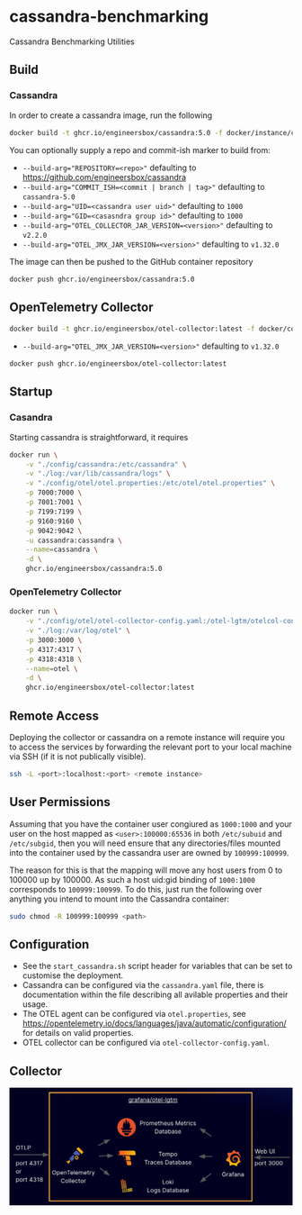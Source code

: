 # cassandra-benchmarking
Cassandra Benchmarking Utilities

## Build

### Cassandra

In order to create a cassandra image, run the following

```bash
docker build -t ghcr.io/engineersbox/cassandra:5.0 -f docker/instance/cassandra.dockerfile .
```

You can optionally supply a repo and commit-ish marker to build from:

* `--build-arg="REPOSITORY=<repo>"` defaulting to <https://github.com/engineersbox/cassandra>
* `--build-arg="COMMIT_ISH=<commit | branch | tag>"` defaulting to `cassandra-5.0`
* `--build-arg="UID=<cassandra user uid>"` defaulting to `1000`
* `--build-arg="GID=<casasndra group id>"` defaulting to `1000`
* `--build-arg="OTEL_COLLECTOR_JAR_VERSION=<version>"` defaulting to `v2.2.0`
* `--build-arg="OTEL_JMX_JAR_VERSION=<version>"` defaulting to `v1.32.0`

The image can then be pushed to the GitHub container repository

```bash
docker push ghcr.io/engineersbox/cassandra:5.0
```

## OpenTelemetry Collector

```bash
docker build -t ghcr.io/engineersbox/otel-collector:latest -f docker/collector/otel.dockerfile .
```

* `--build-arg="OTEL_JMX_JAR_VERSION=<version>"` defaulting to `v1.32.0`

```bash
docker push ghcr.io/engineersbox/otel-collector:latest
```

## Startup

### Casandra

Starting cassandra is straightforward, it requires

```bash
docker run \
    -v "./config/cassandra:/etc/cassandra" \
    -v "./log:/var/lib/cassandra/logs" \
    -v "./config/otel/otel.properties:/etc/otel/otel.properties" \
    -p 7000:7000 \
    -p 7001:7001 \
    -p 7199:7199 \
    -p 9160:9160 \
    -p 9042:9042 \
    -u cassandra:cassandra \
    --name=cassandra \
    -d \
    ghcr.io/engineersbox/cassandra:5.0
```

### OpenTelemetry Collector

```bash
docker run \
    -v "./config/otel/otel-collector-config.yaml:/otel-lgtm/otelcol-config.yaml" \
    -v "./log:/var/log/otel" \
    -p 3000:3000 \
    -p 4317:4317 \
    -p 4318:4318 \
    --name=otel \
    -d \
    ghcr.io/engineersbox/otel-collector:latest
```

## Remote Access

Deploying the collector or cassandra on a remote instance will require you to access the services
by forwarding the relevant port to your local machine via SSH (if it is not publically visible).

```bash
ssh -L <port>:localhost:<port> <remote instance>
```

## User Permissions

Assuming that you have the container user congiured as `1000:1000` and your user on the host mapped
as `<user>:100000:65536` in both `/etc/subuid` and `/etc/subgid`, then you will need ensure that any
directories/files mounted into the container used by the cassandra user are owned by `100999:100999`.

The reason for this is that the mapping will move any host users from 0 to 100000 up by 100000. As such
a host uid:gid binding of `1000:1000` corresponds to `100999:100999`. To do this, just run the following
over anything you intend to mount into the Cassandra container:

```bash
sudo chmod -R 100999:100999 <path>
```

## Configuration

* See the `start_cassandra.sh` script header for variables that can be set to customise the deployment.
* Cassandra can be configured via the `cassandra.yaml` file, there is documentation within the file describing all avilable properties and their usage.
* The OTEL agent can be configured via `otel.properties`, see <https://opentelemetry.io/docs/languages/java/automatic/configuration/> for details on valid properties.
* OTEL collector can be configured via `otel-collector-config.yaml`.

## Collector

![OTEL, Loki, Prometheus, Tempo, Grafana](./docs/otel_lgtm.png)
